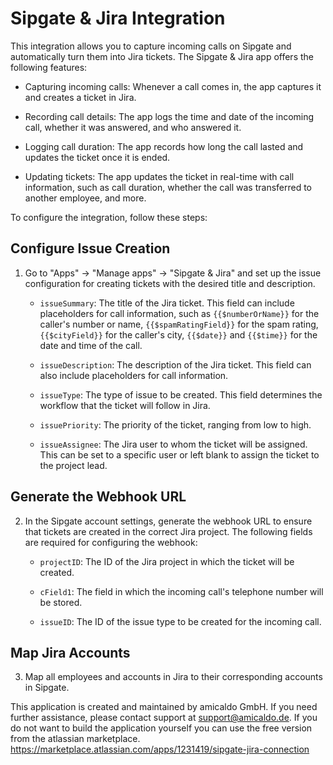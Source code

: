 # Sipgate & Jira Integration

This integration allows you to capture incoming calls on Sipgate and automatically turn them into Jira tickets. The Sipgate & Jira app offers the following features:

- Capturing incoming calls: Whenever a call comes in, the app captures it and creates a ticket in Jira.

- Recording call details: The app logs the time and date of the incoming call, whether it was answered, and who answered it.

- Logging call duration: The app records how long the call lasted and updates the ticket once it is ended.

- Updating tickets: The app updates the ticket in real-time with call information, such as call duration, whether the call was transferred to another employee, and more.
 
To configure the integration, follow these steps:

## Configure Issue Creation

1. Go to "Apps" -> "Manage apps" -> "Sipgate & Jira" and set up the issue configuration for creating tickets with the desired title and description.

    * `issueSummary`: The title of the Jira ticket. This field can include placeholders for call information, such as `{{$numberOrName}}` for the caller's number or name, `{{$spamRatingField}}` for the spam rating, `{{$cityField}}` for the caller's city, `{{$date}}` and `{{$time}}` for the date and time of the call.

    * `issueDescription`: The description of the Jira ticket. This field can also include placeholders for call information.

    * `issueType`: The type of issue to be created. This field determines the workflow that the ticket will follow in Jira.

    * `issuePriority`: The priority of the ticket, ranging from low to high.

    * `issueAssignee`: The Jira user to whom the ticket will be assigned. This can be set to a specific user or left blank to assign the ticket to the project lead.

## Generate the Webhook URL

2. In the Sipgate account settings, generate the webhook URL to ensure that tickets are created in the correct Jira project. The following fields are required for configuring the webhook:

    * `projectID`: The ID of the Jira project in which the ticket will be created.

    * `cField1`: The field in which the incoming call's telephone number will be stored.

    * `issueID`: The ID of the issue type to be created for the incoming call.

## Map Jira Accounts

3. Map all employees and accounts in Jira to their corresponding accounts in Sipgate.

This application is created and maintained by amicaldo GmbH. If you need further assistance, please contact support at support@amicaldo.de.
If you do not want to build the application yourself you can use the free version from the atlassian marketplace.
https://marketplace.atlassian.com/apps/1231419/sipgate-jira-connection
